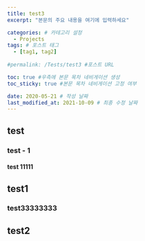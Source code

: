 ```yaml
---
title: test3
excerpt: "본문의 주요 내용을 여기에 입력하세요"

categories: # 카테고리 설정
  - Projects
tags: # 포스트 태그
  - [tag1, tag2]
          
#permalink: /Tests/test3 #포스트 URL

toc: true #우측에 본문 목차 네비게이션 생성
toc_sticky: true #본문 목차 네비게이션 고정 여부

date: 2020-05-21 # 작성 날짜
last_modified_at: 2021-10-09 # 최종 수정 날짜
---
```



## test

### test - 1

#### test 11111


## test1

### test33333333

## test2
